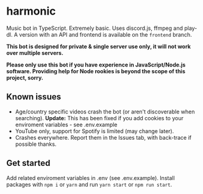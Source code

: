 # harmonic

Music bot in TypeScript. Extremely basic. Uses discord.js, ffmpeg and play-dl. A version with an API and frontend is available on the `frontend` branch.

**This bot is designed for private & single server use only, it will not work over multiple servers.**

**Please only use this bot if you have experience in JavaScript/Node.js software. Providing help for Node rookies is beyond the scope of this project, sorry.**

## Known issues

- Age/country specific videos crash the bot (or aren't discoverable when searching). **Update:** This has been fixed if you add cookies to your enviroment variables - see .env.example
- YouTube only, support for Spotify is limited (may change later).
- Crashes everywhere. Report them in the Issues tab, with back-trace if possible thanks.

## Get started

Add related enviroment variables in .env (see .env.example). Install packages with `npm i` or `yarn` and run `yarn start` or `npm run start`.

